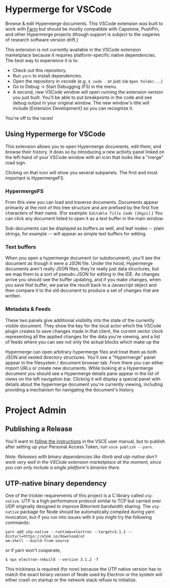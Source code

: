 # Hypermerge for VSCode

Browse & edit Hypermerge documents. This VSCode extension was built to work with [Farm][farm] but should be mostly compatible with Capstone, PushPin, and other Hypermerge projects (though support is subject to the vagaries of research software version drift.)

This extension is not currently available in the VSCode extension marketplace because it requires platform-specific native dependencies. The best way to experience it is to:

- Check out this repository.
- Run `yarn` to install dependencies.
- Open the repository in vscode (e.g. `$ code .` or just via `Open Folder...`)
- Go to Debug -> Start Debugging (F5) in the menu.
- A second, new VSCode window will open running the extension version you just built. You'll be able to put breakpoints in the code and see debug output in your original window. The new window's title will include \[Extension Development\] so you can recognize it.

You're off to the races!

## Using Hypermerge for VSCode

This extension allows you to open Hypermerge documents, edit them, and browse their history. It does so by introducing a new activity panel linked on the left-hand of your VSCode window with an icon that looks like a "merge" road sign.

Clicking on that icon will show you several subpanels. The first and most important is HypermergeFS.

### HypermergeFS

From this view you can load and traverse documents. Documents appear primarily at the root of this tree structure and are prefixed by the first five characters of their name. (For example: `Editable Title Code [2Kgzz]`.) You can click any document listed to open it as a text buffer in the main window.

Sub-documents can be displayed as buffers as well, and leaf nodes -- plain strings, for example -- will appear as simple text buffers for editing.

### Text buffers

When you open a hypermerge document (or subdocument), you'll see the document as though it were a JSON file. Under the hood, Hypermerge documents aren't really JSON files, they're really just data structures, but we map them to a sort of pseudo-JSON for editing in the IDE. As changes arrive you should see the buffer updating, and if you make changes, when you save that buffer, we parse the result back to a Javascript object and then compare it to the old document to produce a set of changes that are written.

### Metadata & Feeds

These two panels give additional visibility into the state of the currently visible document. They show the key for the local actor which the VSCode plugin creates to save changes made in that client, the current vector clock representing all the applied changes for the data you're viewing, and a list of feeds where you can see not only the actual blocks which make up the

Hypermerge can open arbitrary hypermerge files and treat them as both JSON and nested directory structures. You'll see a "Hypermerge" panel appear in the filesystem / document browser tab. From there you can either import URLs or create new documents. While looking at a Hypermerge document you should see a Hypermerge details pane appear in the list of views on the left navigation bar. Clicking it will display a special panel with details about the hypermerge document you're currently viewing, including providing a mechanism for navigating the document's history.

# Project Admin

## Publishing a Release

You'll want to [follow the instructions](https://code.visualstudio.com/docs/extensions/publish-extension) in the VSCE user manual, but to publish after setting up your Personal Access Token, run `vsce publish --yarn`.

*Note: Releases with binary dependencies like iltorb and utp-native don't work very well in the VSCode extension marketplace at the moment, since you can only include a single platform's binaries there.*

## UTP-native binary dependency

One of the trickier requirements of this project is a C library called `utp-native`. UTP is a high performance protocol similar to TCP but carried over UDP originally designed to improve Bittorrent bandwidth sharing. The `utp-native` package for Node should be automatically compiled during yarn invocation, but if you run into issues with it you might try the following commands:

```
yarn add utp-native --runtime=electron --target=3.1.2 --disturl=https://atom.io/download/at
om-shell --build-from-source
```

or if yarn won't cooperate,

```
$ npx electron-rebuild --version 3.1.2 -f
```

This trickiness is required (for now) because the UTP native version has to match the exact binary version of Node used by Electron or the system will either crash on startup or the network stack refuse to initialize.

[farm]: https://github.com/inkandswitch/farm
